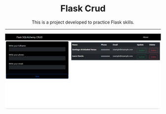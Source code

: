 <h1 align="center">
    <span>Flask Crud</span>
</h1>

<div align="center">
    <p>This is a project developed to practice Flask skills.</p>
</div>

---

![This is the index page of the aplication](public/index_page.png)
